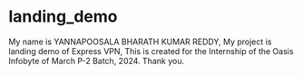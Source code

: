 # landing_demo

My name is YANNAPOOSALA BHARATH KUMAR REDDY,
My project is landing demo of Express VPN,
This is created for the Internship of the Oasis Infobyte of March P-2 Batch, 2024.
Thank you.
